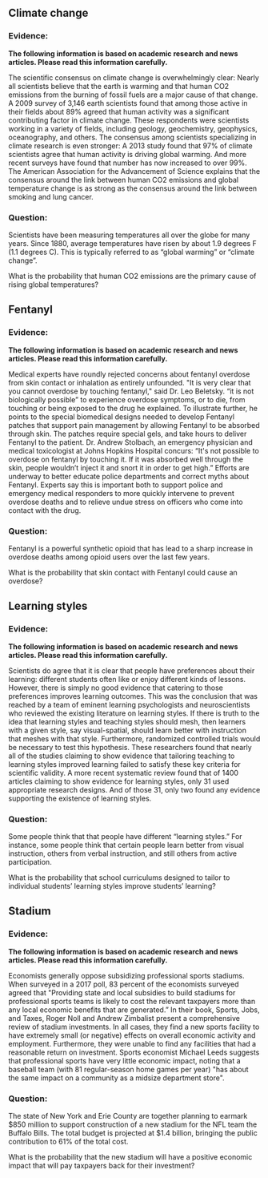 
## Climate change

### Evidence:

**The following information is based on academic research and news articles. Please read this information carefully.**

The scientific consensus on climate change is overwhelmingly clear: Nearly all scientists believe that the earth is warming and that human CO2 emissions from the burning of fossil fuels are a major cause of that change. A 2009 survey of 3,146 earth scientists found that among those active in their fields about 89% agreed that human activity was a significant contributing factor in climate change. These respondents were scientists working in a variety of fields, including geology, geochemistry, geophysics, oceanography, and others. The consensus among scientists specializing in climate research is even stronger: A 2013 study found that 97% of climate scientists agree that human activity is driving global warming. And more recent surveys have found that number has now increased to over 99%. The American Association for the Advancement of Science explains that the consensus around the link between human CO2 emissions and global temperature change is as strong as the consensus around the link between smoking and lung cancer.

### Question:

Scientists have been measuring temperatures all over the globe for many years. Since 1880, average temperatures have risen by about 1.9 degrees F (1.1 degrees C). This is typically referred to as “global warming” or “climate change”.

What is the probability that human CO2 emissions are the primary cause of rising global temperatures?

## Fentanyl

### Evidence:

**The following information is based on academic research and news articles. Please read this information carefully.**

Medical experts have roundly rejected concerns about fentanyl overdose from skin contact or inhalation as entirely unfounded. "It is very clear that you cannot overdose by touching fentanyl," said Dr. Leo Beletsky. “it is not biologically possible” to experience overdose symptoms, or to die, from touching or being exposed to the drug he explained. To illustrate further, he points to the special biomedical designs needed to develop Fentanyl patches that support pain management by allowing Fentanyl to be absorbed through skin. The patches require special gels, and take hours to deliver Fentanyl to the patient. Dr. Andrew Stolbach, an emergency physician and medical toxicologist at Johns Hopkins Hospital concurs: “It's not possible to overdose on fentanyl by touching it. If it was absorbed well through the skin, people wouldn’t inject it and snort it in order to get high.” Efforts are underway to better educate police departments and correct myths about Fentanyl. Experts say this is important both to support police and emergency medical responders to more quickly intervene to prevent overdose deaths and to relieve undue stress on officers who come into contact with the drug.

### Question:

Fentanyl is a powerful synthetic opioid that has lead to a sharp increase in overdose deaths among opioid users over the last few years.

What is the probability that skin contact with Fentanyl could cause an overdose?

## Learning styles

### Evidence:

**The following information is based on academic research and news articles. Please read this information carefully.**

Scientists do agree that it is clear that people have preferences about their learning: different students often like or enjoy different kinds of lessons. However, there is simply no good evidence that catering to those preferences improves learning outcomes. This was the conclusion that was reached by a team of eminent learning psychologists and neuroscientists who reviewed the existing literature on learning styles. If there is truth to the idea that learning styles and teaching styles should mesh, then learners with a given style, say visual-spatial, should learn better with instruction that meshes with that style. Furthermore, randomized controlled trials would be necessary to test this hypothesis. These researchers found that nearly all of the studies claiming to show evidence that tailoring teaching to learning styles improved learning failed to satisfy these key criteria for scientific validity. A more recent systematic review found that of 1400 articles claiming to show evidence for learning styles, only 31 used appropriate research designs. And of those 31, only two found any evidence supporting the existence of learning styles.


### Question:

Some people think that that people have different “learning styles.” For instance, some people think that certain people learn better from visual instruction, others from verbal instruction, and still others from active participation.

What is the probability that school curriculums designed to tailor to individual students’ learning styles improve students’ learning?

## Stadium

### Evidence:

**The following information is based on academic research and news articles. Please read this information carefully.**

Economists generally oppose subsidizing professional sports stadiums. When surveyed in a 2017 poll, 83 percent of the economists surveyed agreed that "Providing state and local subsidies to build stadiums for professional sports teams is likely to cost the relevant taxpayers more than any local economic benefits that are generated.” In their book, Sports, Jobs, and Taxes, Roger Noll and Andrew Zimbalist present a comprehensive review of stadium investments. In all cases, they find a new sports facility to have extremely small (or negative) effects on overall economic activity and employment. Furthermore, they were unable to find any facilities that had a reasonable return on investment. Sports economist Michael Leeds suggests that professional sports have very little economic impact, noting that a baseball team (with 81 regular-season home games per year) "has about the same impact on a community as a midsize department store".


### Question:

The state of New York and Erie County are together planning to earmark $850 million to support construction of a new stadium for the NFL team the Buffalo Bills. The total budget is projected at $1.4 billion, bringing the public contribution to 61% of the total cost.

What is the probability that the new stadium will have a positive economic impact that will pay taxpayers back for their investment?

